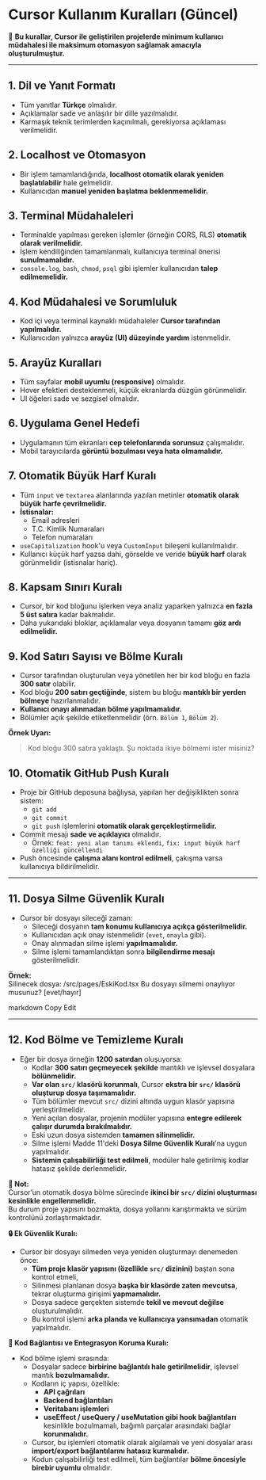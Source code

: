 # Cursor Kullanım Kuralları (Güncel)

📌 **Bu kurallar, Cursor ile geliştirilen projelerde minimum kullanıcı müdahalesi ile maksimum otomasyon sağlamak amacıyla oluşturulmuştur.**

---

## 1. Dil ve Yanıt Formatı
- Tüm yanıtlar **Türkçe** olmalıdır.  
- Açıklamalar sade ve anlaşılır bir dille yazılmalıdır.  
- Karmaşık teknik terimlerden kaçınılmalı, gerekiyorsa açıklaması verilmelidir.

## 2. Localhost ve Otomasyon
- Bir işlem tamamlandığında, **localhost otomatik olarak yeniden başlatılabilir** hale gelmelidir.  
- Kullanıcıdan **manuel yeniden başlatma beklenmemelidir.**

## 3. Terminal Müdahaleleri
- Terminalde yapılması gereken işlemler (örneğin CORS, RLS) **otomatik olarak verilmelidir.**  
- İşlem kendiliğinden tamamlanmalı, kullanıcıya terminal önerisi **sunulmamalıdır.**  
- `console.log`, `bash`, `chmod`, `psql` gibi işlemler kullanıcıdan **talep edilmemelidir.**

## 4. Kod Müdahalesi ve Sorumluluk
- Kod içi veya terminal kaynaklı müdahaleler **Cursor tarafından yapılmalıdır.**  
- Kullanıcıdan yalnızca **arayüz (UI) düzeyinde yardım** istenmelidir.

## 5. Arayüz Kuralları
- Tüm sayfalar **mobil uyumlu (responsive)** olmalıdır.  
- Hover efektleri desteklenmeli, küçük ekranlarda düzgün görünmelidir.  
- UI öğeleri sade ve sezgisel olmalıdır.

## 6. Uygulama Genel Hedefi
- Uygulamanın tüm ekranları **cep telefonlarında sorunsuz** çalışmalıdır.  
- Mobil tarayıcılarda **görüntü bozulması veya hata olmamalıdır.**

## 7. Otomatik Büyük Harf Kuralı
- Tüm `input` ve `textarea` alanlarında yazılan metinler **otomatik olarak büyük harfe çevrilmelidir.**
- **İstisnalar:**  
  - Email adresleri  
  - T.C. Kimlik Numaraları  
  - Telefon numaraları  
- `useCapitalization` hook'u veya `CustomInput` bileşeni kullanılmalıdır.  
- Kullanıcı küçük harf yazsa dahi, görselde ve veride **büyük harf** olarak görünmelidir (istisnalar hariç).

## 8. Kapsam Sınırı Kuralı
- Cursor, bir kod bloğunu işlerken veya analiz yaparken yalnızca **en fazla 5 üst satıra** kadar bakmalıdır.  
- Daha yukarıdaki bloklar, açıklamalar veya dosyanın tamamı **göz ardı edilmelidir.**

## 9. Kod Satırı Sayısı ve Bölme Kuralı
- Cursor tarafından oluşturulan veya yönetilen her bir kod bloğu en fazla **300 satır** olabilir.  
- Kod bloğu **200 satırı geçtiğinde**, sistem bu bloğu **mantıklı bir yerden bölmeye** hazırlanmalıdır.  
- **Kullanıcı onayı alınmadan bölme yapılmamalıdır.**  
- Bölümler açık şekilde etiketlenmelidir (örn. `Bölüm 1`, `Bölüm 2`).

**Örnek Uyarı:**  
> Kod bloğu 300 satıra yaklaştı. Şu noktada ikiye bölmemi ister misiniz?

## 10. Otomatik GitHub Push Kuralı
- Proje bir GitHub deposuna bağlıysa, yapılan her değişiklikten sonra sistem:  
  - `git add`  
  - `git commit`  
  - `git push` işlemlerini **otomatik olarak gerçekleştirmelidir.**  
- Commit mesajı **sade ve açıklayıcı** olmalıdır.  
  - Örnek: `feat: yeni alan tanımı eklendi`, `fix: input büyük harf özelliği güncellendi`  
- Push öncesinde **çalışma alanı kontrol edilmeli**, çakışma varsa kullanıcıya bildirilmelidir.

---

## 11. Dosya Silme Güvenlik Kuralı
- Cursor bir dosyayı sileceği zaman:  
  - Sileceği dosyanın **tam konumu kullanıcıya açıkça gösterilmelidir.**  
  - Kullanıcıdan açık onay istenmelidir (`evet`, `onayla` gibi).  
  - Onay alınmadan silme işlemi **yapılmamalıdır.**  
  - Silme işlemi tamamlandıktan sonra **bilgilendirme mesajı** gösterilmelidir.

**Örnek:**  
Silinecek dosya: /src/pages/EskiKod.tsx
Bu dosyayı silmemi onaylıyor musunuz? [evet/hayır]

markdown
Copy
Edit

---

## 12. Kod Bölme ve Temizleme Kuralı
- Eğer bir dosya örneğin **1200 satırdan** oluşuyorsa:  
  - Kodlar **300 satırı geçmeyecek şekilde** mantıklı ve işlevsel dosyalara **bölünmelidir.**
  - **Var olan `src/` klasörü korunmalı**, Cursor **ekstra bir `src/` klasörü oluşturup dosya taşımamalıdır.**
  - Tüm bölümler mevcut `src/` dizini altında uygun klasör yapısına yerleştirilmelidir.
  - Yeni açılan dosyalar, projenin modüler yapısına **entegre edilerek çalışır durumda bırakılmalıdır.**
  - Eski uzun dosya sistemden **tamamen silinmelidir.**
  - Silme işlemi Madde 11'deki **Dosya Silme Güvenlik Kuralı**'na uygun yapılmalıdır.
  - **Sistemin çalışabilirliği test edilmeli**, modüler hale getirilmiş kodlar hatasız şekilde derlenmelidir.

**📌 Not:**  
Cursor’un otomatik dosya bölme sürecinde **ikinci bir `src/` dizini oluşturması kesinlikle engellenmelidir.**  
Bu durum proje yapısını bozmakta, dosya yollarını karıştırmakta ve sürüm kontrolünü zorlaştırmaktadır.

**🔒 Ek Güvenlik Kuralı:**  
- Cursor bir dosyayı silmeden veya yeniden oluşturmayı denemeden önce:  
  - **Tüm proje klasör yapısını (özellikle `src/` dizinini)** baştan sona kontrol etmeli,  
  - Silinmesi planlanan dosya **başka bir klasörde zaten mevcutsa**, tekrar oluşturma girişimi **yapmamalıdır.**  
  - Dosya sadece gerçekten sistemde **tekil ve mevcut değilse** oluşturulmalıdır.  
  - Bu kontrol işlemi **arka planda ve kullanıcıya yansımadan** otomatik yapılmalıdır.

**🔗 Kod Bağlantısı ve Entegrasyon Koruma Kuralı:**  
- Kod bölme işlemi sırasında:
  - Dosyalar sadece **birbirine bağlantılı hale getirilmelidir**, işlevsel mantık **bozulmamalıdır.**
  - Kodların iç yapısı, özellikle:
    - **API çağrıları**
    - **Backend bağlantıları**
    - **Veritabanı işlemleri**
    - **useEffect / useQuery / useMutation gibi hook bağlantıları**
    kesinlikle bozulmamalı, bağımlı parçalar arasındaki bağlar **korunmalıdır.**
  - Cursor, bu işlemleri otomatik olarak algılamalı ve yeni dosyalar arası **import/export bağlantılarını hatasız kurmalıdır.**
  - Kodun çalışabilirliği test edilmeli, tüm bağlantılar **bölme öncesiyle birebir uyumlu** olmalıdır.

